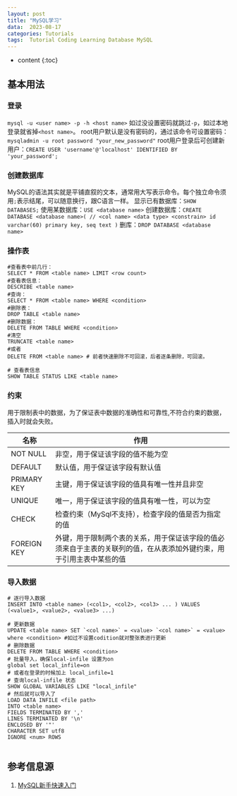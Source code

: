 ```yaml
---
layout: post
title: "MySQL学习"
data:  2023-08-17
categories: Tutorials
tags:  Tutorial Coding Learning Database MySQL
---
```


* content
{:toc}

## 基本用法
### 登录

`mysql -u <user name> -p -h <host name>`
如过没设置密码就跳过`-p`，如过本地登录就省掉`<host name>`。
root用户默认是没有密码的，通过该命令可设置密码：`mysqladmin -u root password "your_new_password"`
root用户登录后可创建新用户：`CREATE USER 'username'@'localhost' IDENTIFIED BY 'your_password';`

### 创建数据库

MySQL的语法其实就是平铺直叙的文本，通常用大写表示命令。每个独立命令须用`;`表示结尾，可以随意换行，跟C语言一样。
显示已有数据库：`SHOW DATABASES;`
使用某数据库：`USE <database name>`
创建数据库：`CREATE DATABASE <database name>(
    // <col name> <data type> <constrain>
    id varchar(60) primary key,
    seq text
)`
删库：`DROP DATABASE <database name>`


### 操作表

```shell
#查看表中前几行：
SELECT * FROM <table name> LIMIT <row count>
#查看表信息：
DESCRIBE <table name>
#查询：
SELECT * FROM <table name> WHERE <condition>
#删除表：
DROP TABLE <table name>
#删除数据：
DELETE FROM TABLE WHERE <condition>
#清空
TRUNCATE <table name>
#或者
DELETE FROM <table name> # 前者快速删除不可回滚，后者逐条删除，可回滚。

# 查看表信息
SHOW TABLE STATUS LIKE <table name>

```

### 约束

用于限制表中的数据，为了保证表中数据的准确性和可靠性,不符合约束的数据，插入时就会失败。

|名称|作用|
|-----|-----------------|
|NOT NULL|	非空，用于保证该字段的值不能为空|
|DEFAULT|	默认值，用于保证该字段有默认值|
|PRIMARY KEY|	主键，用于保证该字段的值具有唯一性并且非空|
|UNIQUE|	唯一，用于保证该字段的值具有唯一性，可以为空|
|CHECK|	检查约束（MySql不支持），检查字段的值是否为指定的值|
|FOREIGN KEY|	外键，用于限制两个表的关系，用于保证该字段的值必须来自于主表的关联列的值，在从表添加外键约束，用于引用主表中某些的值|


### 导入数据

```shell
# 逐行导入数据
INSERT INTO <table name> (<col1>, <col2>, <col3> ... ) VALUES (<value1>, <value2>, <value3> ...)

# 更新数据
UPDATE <table name> SET `<col name>` = <value> `<col name>` = <value> where <condition> #如过不设置codition就对整张表进行更新
# 删除数据
DELETE FROM TABLE WHERE <condition>
# 批量导入，确保local-infile 设置为on
global set local_infile=on
# 或者在登录的时候加上 local_infile=1
# 查询local-infile 状态
SHOW GLOBAL VARIABLES LIKE "local_infile"
# 然后就可以导入了
LOAD DATA INFILE <file path> 
INTO <table name> 
FIELDS TERMINATED BY ','
LINES TERMINATED BY '\n'
ENCLOSED BY '"'
CHARACTER SET utf8
IGNORE <num> ROWS


```


## 参考信息源

1. [MySQL新手快速入门](https://blog.csdn.net/m0_58878709/article/details/128817956)
